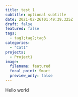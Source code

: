 ```yaml
---
title: test 1
subtitle: optional subtitle
date: 2021-02-26T01:49:39.325Z
draft: false
featured: false
tags:
  - tag1;tag2;tag3
categories:
  - "Cat1"
projects:
  - Project1
image:
  filename: featured
  focal_point: Smart
  preview_only: false
---
```

Hello world

